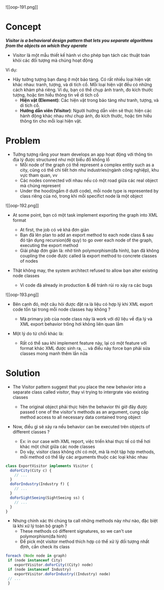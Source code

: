 
![[oop-191.png]]

# Concept 

***Visitor is a behavioral design pattern that lets you separate algorithms from the objects on which they operate***

- Visitor là một mẫu thiết kế hành vi cho phép bạn tách các thuật toán khỏi các đối tượng mà chúng hoạt động


Ví dụ:
- Hãy tưởng tượng bạn đang ở một bảo tàng. Có rất nhiều loại hiện vật khác nhau: tranh, tượng, và di tích cổ. Mỗi loại hiện vật đều có những cách khám phá riêng. Ví dụ, bạn có thể chụp ảnh tranh, đo kích thước tượng, hoặc tìm hiểu thông tin về di tích cổ
	- **Hiện vật (Element)**: Các hiện vật trong bảo tàng như tranh, tượng, và di tích cổ.
	- **Hướng dẫn viên (Visitor)**: Người hướng dẫn viên sẽ thực hiện các hành động khác nhau như chụp ảnh, đo kích thước, hoặc tìm hiểu thông tin cho mỗi loại hiện vật.

# Problem

- Tưởng tượng rằng your team develops an app hoạt động với thông tin địa lý được structured như một biểu đồ khổng lồ
	- Mỗi node of the graph có thể represent a complex entity such as a city, cũng có thể chi tiết hơn như industries(ngành công nghiệp), khu vực tham quan, vv
	- Các nodes connected với nhau nếu có một road giữa các real object mà chúng represent
	- Under the hood(ngầm ở dưới code), mỗi node type is represented by class riêng của nó, trong khi mỗi specifict node là một object

![[oop-192.png]]

- At some point, bạn có một task implement exporting the graph into XML format
	- At first, the job có vẻ khá đơn giản
	- Bạn đã lên plan to add an export method to each node class & sau đó tận dụng recursion(đệ quy) to go over each node of the graph, executing the export method
	- Giải pháp đơn giản là: nhờ tính polymorphism(đa hình), bạn đã không coupling the code được called là export method to concrete classes of nodes
	
- Thật không may, the system architect refused to allow bạn alter existing node classes
	- Vì code đã already in production & để tránh rủi ro xảy ra các bugs 

![[oop-193.png]]

- Bên cạnh đó, một câu hỏi được đặt ra là liệu có hợp lý khi XML export code tồn tại trong mỗi node classes hay không ?
	- Mà primary job của node class này là work với dữ liệu về địa lý và XML export behavior trông hơi không liên quan lắm 
	
- Một lý do từ chối khác là: 
	- Rất có thể sau khi implement feature này, lại có một feature với format khác XML được sinh ra, ... và điều này force bạn phải sửa classes mong manh thêm lần nữa
	

# Solution

- The Visitor pattern suggest that you place the new behavior into a separate class called *visitor*, thay vì trying to intergrate vào existing classes
	- The original object phải thực hiện the behavior thì giờ đây được passed t one of the visitor's methods as an argument, cung cấp method access to all necessary data contained trong object
	
- Now, điều gì sẽ xảy ra nếu behavior can be executed trên objects of different classes ?
	- Ex: in our case with XML report, việc triển khai thực tế có thể hơi khác một chút giữa các node classes
	- Do vậy, visitor class không chỉ có một, mà là một tập hợp methods, mỗi method có thể lấy các arguments thuộc các loại khác nhau

```ts
class ExportVisitor implements Visitor {
  doForCity(City c) { 
    // ...
  }
  doForIndustry(Industry f) { 
    // ...
  }
  doForSightSeeing(SightSeeing ss) { 
    // ...
  }
}
```

- Nhưng chính xác thì chúng ta call những methods này như nào, đặc biệt là khi xử lý toàn bộ graph ?
	- These methods có different signatures, so we can't use polymorphism(đa hình)
	- Để pick một visitor method thích hợp có thể xử lý đối tượng nhất định, cần check its class

```ts
foreach (Node node in graph)
 if (node instanceof City)
 	exportVisitor.doForCity((City) node)
 if (node instanceof Industry)
 	exportVisitor.doForIndustry((Industry) node)
 // ...
 }
```

